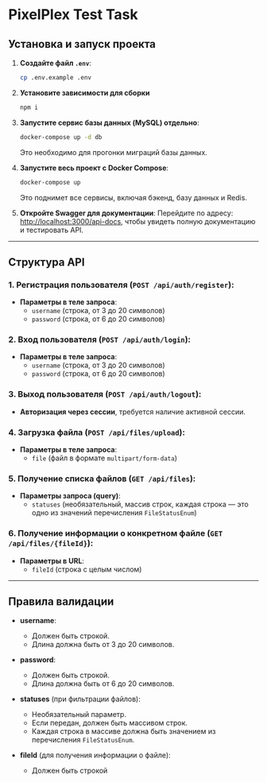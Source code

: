 
# PixelPlex Test Task

## Установка и запуск проекта

1. **Создайте файл `.env`**:
    ```bash
    cp .env.example .env
    ```

2. **Установите зависимости для сборки**
   ```bash 
   npm i
   ```
   
3. **Запустите сервис базы данных (MySQL) отдельно**:
    ```bash
    docker-compose up -d db
    ```
    Это необходимо для прогонки миграций базы данных.

4. **Запустите весь проект с Docker Compose**:
    ```bash
    docker-compose up
    ```
    Это поднимет все сервисы, включая бэкенд, базу данных и Redis.

5. **Откройте Swagger для документации**:
    Перейдите по адресу: [http://localhost:3000/api-docs](http://localhost:3000/api-docs), чтобы увидеть полную документацию и тестировать API.

---

## Структура API

### 1. **Регистрация пользователя** (`POST /api/auth/register`):
- **Параметры в теле запроса**:
  - `username` (строка, от 3 до 20 символов)
  - `password` (строка, от 6 до 20 символов)

### 2. **Вход пользователя** (`POST /api/auth/login`):
- **Параметры в теле запроса**:
  - `username` (строка, от 3 до 20 символов)
  - `password` (строка, от 6 до 20 символов)

### 3. **Выход пользователя** (`POST /api/auth/logout`):
- **Авторизация через сессии**, требуется наличие активной сессии.

### 4. **Загрузка файла** (`POST /api/files/upload`):
- **Параметры в теле запроса**:
  - `file` (файл в формате `multipart/form-data`)

### 5. **Получение списка файлов** (`GET /api/files`):
- **Параметры запроса (query)**:
  - `statuses` (необязательный, массив строк, каждая строка — это одно из значений перечисления `FileStatusEnum`)

### 6. **Получение информации о конкретном файле** (`GET /api/files/{fileId}`):
- **Параметры в URL**:
  - `fileId` (строка с целым числом)

---

## Правила валидации

- **username**:
  - Должен быть строкой.
  - Длина должна быть от 3 до 20 символов.

- **password**:
  - Должен быть строкой.
  - Длина должна быть от 6 до 20 символов.

- **statuses** (при фильтрации файлов):
  - Необязательный параметр.
  - Если передан, должен быть массивом строк.
  - Каждая строка в массиве должна быть значением из перечисления `FileStatusEnum`.

- **fileId** (для получения информации о файле):
  - Должен быть строкой
